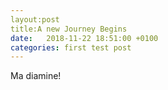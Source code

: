 ```yaml
---
layout:post
title:A new Journey Begins
date:   2018-11-22 18:51:00 +0100
categories: first test post
---
```

Ma diamine!
